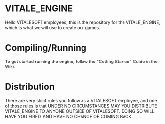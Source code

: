# VITALE_ENGINE
Hello VITALESOFT employees, this is the repository for the VITALE_ENGINE, which is what we will use to create our games.

# Compiling/Running
To get started running the engine, follow the "Getting Started" Guide in the Wiki.

# Distribution
There are very strict rules you follow as a VITALESOFT employee, and one of those rules is that UNDER NO CIRCUMSTANCES MAY YOU DISTRIBUTE VITALE_ENGINE TO ANYONE OUTSIDE OF VITALESOFT. DOING SO WILL HAVE YOU FIRED, AND HAVE NO CHANCE OF COMING BACK.
